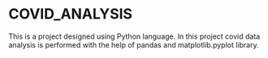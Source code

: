 # COVID_ANALYSIS

This is a project designed using Python language. In this project covid data analysis is performed with the help of pandas and matplotlib.pyplot library.
